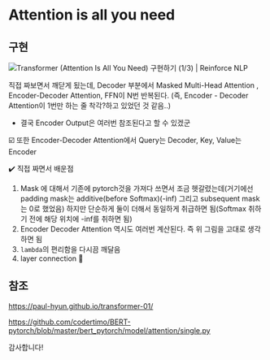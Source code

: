 # Attention is all you need

## 구현

![Transformer (Attention Is All You Need) 구현하기 (1/3) | Reinforce NLP](https://paul-hyun.github.io/assets/2019-12-19/transformer-model-architecture.png)

직접 짜보면서 깨닫게 됬는데, Decoder 부분에서 Masked Multi-Head Attention , Encoder-Decoder Attention, FFN이 N번 반복된다. (즉, Encoder - Decoder Attention이 1번만 하는 줄 착각?하고 있었던 것 같음..)

- 결국 Encoder Output은 여러번 참조된다고 할 수 있겠군

:ballot_box_with_check: 또한 Encoder-Decoder Attention에서 Query는 Decoder, Key, Value는 Encoder

:heavy_check_mark: 직접 짜면서 배운점

1. Mask 에 대해서 기존에 pytorch것을 가져다 쓰면서 조금 헷갈렸는데(거기에선 padding mask는 additive(before Softmax)(-inf)  그리고 subsequent mask는 0로 했었음) 하지만 단순하게 둘이 더해서 동일하게 취급하면 됨(Softmax 취하기 전에 해당 위치에 -inf를 취하면 됨)
2. Encoder Decoder Attention 역시도 여러번 계산된다. 즉 위 그림을 고대로 생각하면 됨
3. `lambda`의 편리함을 다시끔 깨달음
4. layer connection :muscle:



## 참조

https://paul-hyun.github.io/transformer-01/

https://github.com/codertimo/BERT-pytorch/blob/master/bert_pytorch/model/attention/single.py

감사합니다!